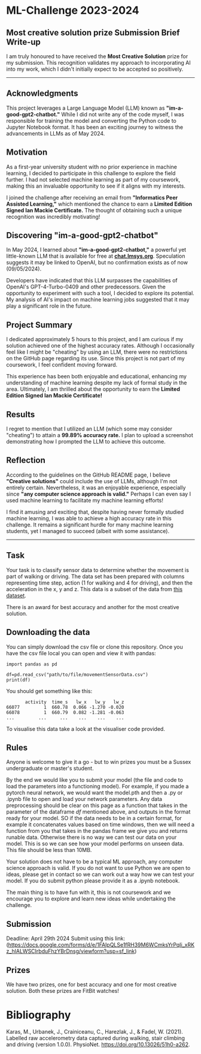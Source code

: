 # ML-Challenge 2023-2024
##  Most creative solution prize Submission Brief Write-up
I am truly honoured to have received the **Most Creative Solution** prize for my submission. This recognition validates my approach to incorporating AI into my work, which I didn't initially expect to be accepted so positively.

---

## Acknowledgments
This project leverages a Large Language Model (LLM) known as **"im-a-good-gpt2-chatbot."** While I did not write any of the code myself, I was responsible for training the model and converting the Python code to Jupyter Notebook format. It has been an exciting journey to witness the advancements in LLMs as of May 2024.

## Motivation

As a first-year university student with no prior experience in machine learning, I decided to participate in this challenge to explore the field further. I had not selected machine learning as part of my coursework, making this an invaluable opportunity to see if it aligns with my interests.

I joined the challenge after receiving an email from **"Informatics Peer Assisted Learning,"** which mentioned the chance to earn a **Limited Edition Signed Ian Mackie Certificate.** The thought of obtaining such a unique recognition was incredibly motivating!

## Discovering "im-a-good-gpt2-chatbot"

In May 2024, I learned about **"im-a-good-gpt2-chatbot,"** a powerful yet little-known LLM that is available for free at **[chat.lmsys.org](https://chat.lmsys.org/)**. Speculation suggests it may be linked to OpenAI, but no confirmation exists as of now (09/05/2024).

Developers have indicated that this LLM surpasses the capabilities of OpenAI's GPT-4-Turbo-0409 and other predecessors. Given the opportunity to experiment with such a tool, I decided to explore its potential. My analysis of AI's impact on machine learning jobs suggested that it may play a significant role in the future.

## Project Summary

I dedicated approximately 5 hours to this project, and I am curious if my solution achieved one of the highest accuracy rates. Although I occasionally feel like I might be "cheating" by using an LLM, there were no restrictions on the GitHub page regarding its use. Since this project is not part of my coursework, I feel confident moving forward.

This experience has been both enjoyable and educational, enhancing my understanding of machine learning despite my lack of formal study in the area. Ultimately, I am thrilled about the opportunity to earn the **Limited Edition Signed Ian Mackie Certificate!**

## Results

I regret to mention that I utilized an LLM (which some may consider "cheating") to attain a **99.89% accuracy rate.** I plan to upload a screenshot demonstrating how I prompted the LLM to achieve this outcome.

## Reflection

According to the guidelines on the GitHub README page, I believe **"Creative solutions"** could include the use of LLMs, although I'm not entirely certain. Nevertheless, it was an enjoyable experience, especially since **"any computer science approach is valid."** Perhaps I can even say I used machine learning to facilitate my machine learning efforts! 

I find it amusing and exciting that, despite having never formally studied machine learning, I was able to achieve a high accuracy rate in this challenge. It remains a significant hurdle for many machine learning students, yet I managed to succeed (albeit with some assistance).

---
## Task
Your task is to classify sensor data to determine whether the movement is part of walking or driving. The data set has been prepared with columns representing time step, action (1 for walking and 4 for driving), and then the acceleration in the x, y and z. This data is a subset of the data from <a href="https://physionet.org/content/accelerometry-walk-climb-drive/1.0.0/#files">this dataset</a>. 

There is an award for best accuracy and another for the most creative solution. 

## Downloading the data
You can simply download the csv file or clone this repository. Once you have the csv file local you can open and view it with pandas:
```
import pandas as pd

df=pd.read_csv("path/to/file/movementSensorData.csv")
print(df)
```
You should get something like this:
```
       activity  time_s   lw_x   lw_y   lw_z
66077         1  660.78  0.066 -1.270 -0.020
66078         1  660.79  0.082 -1.281 -0.063
...         ...     ...    ...    ...    ...
```

To visualise this data take a look at the visualiser code provided. 

## Rules
Anyone is welcome to give it a go - but to win prizes you must be a Sussex undergraduate or master's student. 

By the end we would like you to submit your model (the file and code to load the parameters into a functioning model). For example, if you made a pytorch neural network, we would want the model.pth and then a .py or .ipynb file to open and load your network parameters. Any data preprocessing should be clear on this page as a function that takes in the parameter of the dataframe $df$ mentioned above, and outputs in the format ready for your model. SO if the data needs to be in a certain format, for example it concatenates values based on time windows, then we will need a function from you that takes in the pandas frame we give you and returns runable data. Otherwise there is no way we can test our data on your model. This is so we can see how your model performs on unseen data. This file should be less than 10MB. 

Your solution does not have to be a typical ML approach, any computer science approach is valid. If you do not want to use Python we are open to ideas, please get in contact so we can work out a way how we can test your model. If you do submit python please provide it as a .ipynb notebook. 

The main thing is to have fun with it, this is not coursework and we encourage you to explore and learn new ideas while undertaking the challenge. 

## Submission
Deadline: April 29th 2024
Submit using this link: (https://docs.google.com/forms/d/e/1FAIpQLSe1fRH39M6WCmksYrPqIi_xRKz_hlALWSCIrbduFhzYBrDnsg/viewform?usp=sf_link)

## Prizes
We have two prizes, one for best accuracy and one for most creative solution. Both these prizes are FitBit watches! 

# Bibliography
Karas, M., Urbanek, J., Crainiceanu, C., Harezlak, J., & Fadel, W. (2021). Labelled raw accelerometry data captured during walking, stair climbing and driving (version 1.0.0). PhysioNet. https://doi.org/10.13026/51h0-a262.
